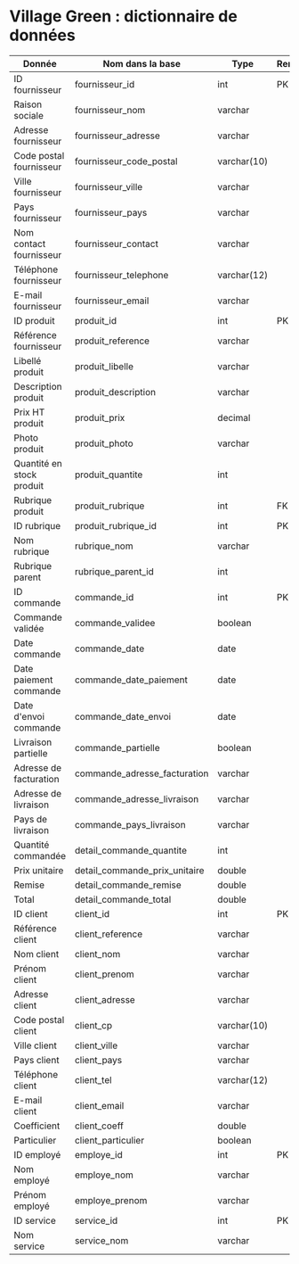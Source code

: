 # Village Green : dictionnaire de données

| Donnée                    | Nom dans la base              | Type        | Remarques |
| ------------------------- | ----------------------------- | ----------- | --------- |
| ID fournisseur            | fournisseur_id                | int         | PK        |
| Raison sociale            | fournisseur_nom               | varchar     |           |
| Adresse fournisseur       | fournisseur_adresse           | varchar     |           |
| Code postal fournisseur   | fournisseur_code_postal       | varchar(10) |           |
| Ville fournisseur         | fournisseur_ville             | varchar     |           |
| Pays fournisseur          | fournisseur_pays              | varchar     |           |
| Nom contact fournisseur   | fournisseur_contact           | varchar     |           |
| Téléphone fournisseur     | fournisseur_telephone         | varchar(12) |           |
| E-mail fournisseur        | fournisseur_email             | varchar     |           |
| ID produit                | produit_id                    | int         | PK        |
| Référence fournisseur     | produit_reference             | varchar     |           |
| Libellé produit           | produit_libelle               | varchar     |           |
| Description produit       | produit_description           | varchar     |           |
| Prix HT produit           | produit_prix                  | decimal     |           |
| Photo produit             | produit_photo                 | varchar     |           |
| Quantité en stock produit | produit_quantite              | int         |           |
| Rubrique produit          | produit_rubrique              | int         | FK        |
| ID rubrique               | produit_rubrique_id           | int         | PK        |
| Nom rubrique              | rubrique_nom                  | varchar     |           |
| Rubrique parent           | rubrique_parent_id            | int         |           |
| ID commande               | commande_id                   | int         | PK        |
| Commande validée          | commande_validee              | boolean     |           |
| Date commande             | commande_date                 | date        |           |
| Date paiement commande    | commande_date_paiement        | date        |           |
| Date d'envoi commande     | commande_date_envoi           | date        |           |
| Livraison partielle       | commande_partielle            | boolean     |           |
| Adresse de facturation    | commande_adresse_facturation  | varchar     |           |
| Adresse de livraison      | commande_adresse_livraison    | varchar     |           |
| Pays de livraison         | commande_pays_livraison       | varchar     |           |
| Quantité commandée        | detail_commande_quantite      | int         |           |
| Prix unitaire             | detail_commande_prix_unitaire | double      |           |
| Remise                    | detail_commande_remise        | double      |           |
| Total                     | detail_commande_total         | double      |           |
| ID client                 | client_id                     | int         | PK        |
| Référence client          | client_reference              | varchar     |           |
| Nom client                | client_nom                    | varchar     |           |
| Prénom client             | client_prenom                 | varchar     |           |
| Adresse client            | client_adresse                | varchar     |           |
| Code postal client        | client_cp                     | varchar(10) |           |
| Ville client              | client_ville                  | varchar     |           |
| Pays client               | client_pays                   | varchar     |           |
| Téléphone client          | client_tel                    | varchar(12) |           |
| E-mail client             | client_email                  | varchar     |           |
| Coefficient               | client_coeff                  | double      |           |
| Particulier               | client_particulier            | boolean     |           |
| ID employé                | employe_id                    | int         | PK        |
| Nom employé               | employe_nom                   | varchar     |           |
| Prénom employé            | employe_prenom                | varchar     |           |
| ID service                | service_id                    | int         | PK        |
| Nom service               | service_nom                   | varchar     |           |
